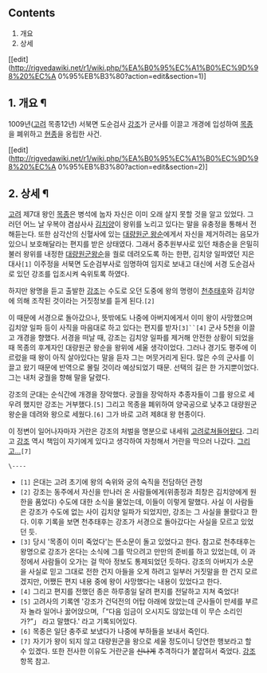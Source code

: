 ## Contents

    

1. 개요 
2. 상세 

[[edit](http://rigvedawiki.net/r1/wiki.php/%EA%B0%95%EC%A1%B0%EC%9D%98%20%EC%A
0%95%EB%B3%80?action=edit&section=1)]

## 1. 개요 ¶

1009년([고려](%EA%B3%A0%EB%A0%A4.md) 목종12년) 서북면 도순검사
[강조](%EA%B0%95%EC%A1%B0.md)가 군사를 이끌고 개경에 입성하여
[목종](%EB%AA%A9%EC%A2%85.md)을 폐위하고
[현종](%ED%98%84%EC%A2%85%28%EA%B3%A0%EB%A0%A4%29.md)을 옹립한 사건.

  

[[edit](http://rigvedawiki.net/r1/wiki.php/%EA%B0%95%EC%A1%B0%EC%9D%98%20%EC%A
0%95%EB%B3%80?action=edit&section=2)]

## 2. 상세 ¶

[고려](%EA%B3%A0%EB%A0%A4.md) 제7대 왕인 [목종](%EB%AA%A9%EC%A2%85.md)은 병석에 눕자
자신은 이미 오래 살지 못할 것을 알고 있었다. 그러던 어느 날 우복야 겸삼사사
[김치양](%EA%B9%80%EC%B9%98%EC%96%91.md)이 왕위를 노리고 있다는 말을 유충정을 통해서 전해듣는다. 또한
삼각산의 신혈사에 있는 [대량원군 왕순](%ED%98%84%EC%A2%85%28%EA%B3%A0%EB%A0%A4%29.md)에게서
자신을 제거하려는 음모가 있으니 보호해달라는 편지를 받은 상태였다. 그래서 중추원부사로 있던 채층순을 은밀히 불러 왕위를 내정한 [대량원군왕순](%ED%98%84%EC%A2%85%28%EA%B3%A0%EB%A0%A4%29.md)을 궐로 데려오도록 하는 한편, 김치양
일파였던 지은대사`[1]` 이주정을 서북면 도순검부사로 임명하여 임지로 보내고 대신에 서경 도순검사로 있던 강조를 입조시켜 숙위토록 하였다.  

하지만 왕명을 듣고 출발한 [강조](%EA%B0%95%EC%A1%B0.md)는 수도로 오던 도중에 왕의 명령이
[천추태후](%EC%B2%9C%EC%B6%94%ED%83%9C%ED%9B%84.md)와 김치양에 의해 조작된 것이라는 거짓정보를 듣게
된다.`[2]`

  

이 때문에 서경으로 돌아갔으나, 뜻밖에도 나중에 아버지에게서 이미 왕이 사망했으며 김치양 일파 등이 사직을 마음대로 하고 있다는 편지를
받자`[3]``[4]` 군사 5천을 이끌고 개경을 향했다. 서경을 떠날 때, 강조는 김치양 일파를 제거해 안전한 상황이 되었을 때 목종의
후계자인 대량원군 왕순을 왕위에 세울 생각이었다. 그러나 경기도 평주에 이르렀을 때 왕이 아직 살아있다는 말을 듣자 그는 머뭇거리게 된다.
많은 수의 군사를 이끌고 왔기 때문에 반역으로 몰릴 것이라 예상되었기 때문. 선택의 길은 한 가지뿐이었다. 그는 내처 궁궐을 향해 말을
달렸다.

  

강조의 군대는 순식간에 개경을 장악했다. 궁궐을 장악하자 추종자들이 그를 왕으로 세우려 했지만 강조는 거부했다.`[5]` 그리고 목종을
폐위하여 양국공으로 낮추고 대량원군 왕순을 데려와 왕으로 세웠다.`[6]` 그가 바로 고려 제8대 왕 현종이다.

  

이 정변이 일어나자마자 거란은 강조의 처벌을 명분으로 내세워 [고려로쳐들어왔다](%EC%97%AC%EC%9A%94%EC%A0%84%EC%9F%81.md). 그리고
[강조](%EA%B0%95%EC%A1%B0.md) 역시 책임이 자기에게 있다고 생각하여 자청해서 거란을 막으러 나갔다.
[그리고...](%EC%A0%84%EC%82%AC#s-2.md)`[7]`

`\----`

  * `[1]` 은대는 고려 초기에 왕의 숙위와 궁의 숙직을 전담하던 관청
  * `[2]` 강조는 동주에서 자신을 만나러 온 사람들에게(위종정과 최창은 김치양에게 원한을 품었다) 수도에 대한 소식을 물었는데, 이들이 이렇게 말했다. 사실 이 사람들은 강조가 수도에 없는 사이 김치양 일파가 되었지만, 강조는 그 사실을 몰랐다고 한다. 이후 기록을 보면 천추태후는 강조가 서경으로 돌아갔다는 사실을 모르고 있었던 듯.
  * `[3]` 당시 '목종이 이미 죽었다'는 뜬소문이 돌고 있었다고 한다. 참고로 천추태후는 왕명으로 강조가 온다는 소식에 그를 막으려고 만만의 준비를 하고 있었는데, 이 과정에서 사람들이 오가는 걸 막아 정보도 통제되었던 듯하다. 강조의 아버지가 소문을 사실로 믿고 그대로 전한 건지 아들을 오게 하려고 일부러 거짓말을 한 건지 모르겠지만, 어쨌든 편지 내용 중에 왕이 사망했다는 내용이 있었다고 한다.
  * `[4]` 그리고 편지를 전했던 종은 하루종일 달려 편지를 전달하고 지쳐 죽었다!
  * `[5]` 고려사의 기록엔 '강조가 건덕전의 어탑 아래에 앉았는데 군사들이 만세를 부르자 놀라 일어나 꿇어앉으며,「“다음 임금이 오시지도 않았는데 이 무슨 소리인가?”」 라고 말했다.' 라고 기록되어있다.
  * `[6]` 목종은 일단 충주로 보냈다가 나중에 부하들을 보내서 죽인다.
  * `[7]` 자기가 왕이 되지 않고 대량원군을 왕으로 세울 정도이니 당연한 행보라고 할 수 있겠다. 또한 전사한 이유도 거란군을 <del>신나게</del> 추격하다가 붙잡혀서 죽었다. [강조](%EA%B0%95%EC%A1%B0.md) 항목 참고.

